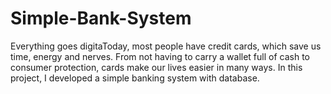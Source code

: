# Simple-Bank-System
Everything goes digitaToday, most people have credit cards, which save us time, energy and nerves. From not having to carry a wallet full of cash to consumer protection, cards make our lives easier in many ways. In this project,  I developed a simple banking system with database.
